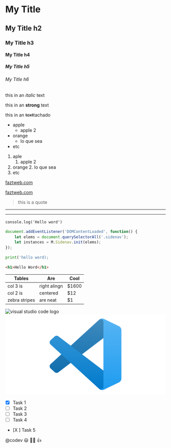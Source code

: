 <!-- HEADINGS -->

# My Title
## My Title h2
### My Title h3
#### My Title h4
##### My Title h5
###### My Title h6

<!-- italic -->
this in an *italic* text

<!-- strong -->
this in an **strong** text

<!-- strikethroug -->
this in an ~~text~~tachado

<!-- UL -->
* apple
    * apple 2
* orange
    * lo que sea
* etc

<!-- OL -->
1. aple
    1. apple 2
2. orange
    2. lo que sea
3. etc


<!-- ENLACES -->

[faztweb.com](https://www.faztweb.com)

[faztweb.com](https://www.faztweb.com 'Custom title')

> this is a quote

---
___


`console.log('Hello word')`


```javascript
document.addEventListener('DOMContentLoaded', function() {
    let elems = document.querySelectorAll('.sidenav');
    let instances = M.Sidenav.init(elems);
});
```

```python
print('hello word);
```

```html
<h1>Hello Word</h1>
```

| Tables        | Are           | Cool  |
|---------------|---------------|-------|
| col 3 is      | right alingn  |$1600  |
| col 2 is      | centered      |  $12  |
| zebra stripes | are neat      |   $1  |


<!-- PUEDO PONER IMGS LOCALMENTE O RMOTAS -->
![visual studio code logo](https://anthoncode.com/wp-content/uploads/2020/04/visual-studio-code-2020.png 'UVC logo')
![visual studio code logo](vsc.png 'UVC logo')


<!-- GITHUB MARKDOWN -->
* [X] Task 1
* [ ] Task 2
* [ ] Task 3
* [ ] Task 4
* [X ] Task 5


@codev :smiley: :ok_woman: :+1:


